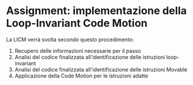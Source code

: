 # Assignment: implementazione della Loop-Invariant Code Motion

La LICM verrà svolta secondo questo procedimento:
1. Recupero delle informazioni necessarie per il passo
2. Analisi del codice finalizzata all'identificazione delle istruzioni loop-invariant
3. Analisi del codice finalizzata all'identificazione delle istruzioni Movable
4. Applicazione della Code Motion per le istruzioni adatte